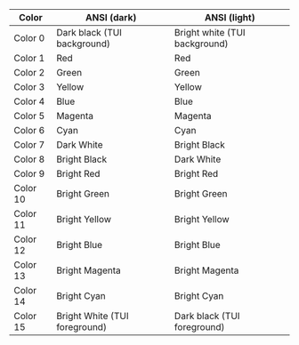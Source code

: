 | Color    | ANSI (dark)                   | ANSI (light)                  |
| ---      | ---                           | ---                           |
| Color 0  | Dark black (TUI background)   | Bright white (TUI background) |
| Color 1  | Red                           | Red                           |
| Color 2  | Green                         | Green                         |
| Color 3  | Yellow                        | Yellow                        |
| Color 4  | Blue                          | Blue                          |
| Color 5  | Magenta                       | Magenta                       |
| Color 6  | Cyan                          | Cyan                          |
| Color 7  | Dark White                    | Bright Black                  |
| Color 8  | Bright Black                  | Dark White                    |
| Color 9  | Bright Red                    | Bright Red                    |
| Color 10 | Bright Green                  | Bright Green                  |
| Color 11 | Bright Yellow                 | Bright Yellow                 |
| Color 12 | Bright Blue                   | Bright Blue                   |
| Color 13 | Bright Magenta                | Bright Magenta                |
| Color 14 | Bright Cyan                   | Bright Cyan                   |
| Color 15 | Bright White (TUI foreground) | Dark black (TUI foreground)   |
